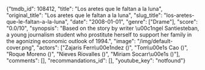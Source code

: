 {"tmdb_id": 108412, "title": "Los aretes que le faltan a la luna", "original_title": "Los aretes que le faltan a la luna", "slug_title": "los-aretes-que-le-faltan-a-la-luna", "date": "2008-01-01", "genre": ["Drame"], "score": "0.0/10", "synopsis": "Based on the story by writer \u00c1ngel Santiesteban, a young journalism student who prostitute herself to support her family in the agonizing economic outlook of 1994.", "image": "/img/default-cover.png", "actors": ["Zajaris Fern\u00e1ndez ()", "Tom\u00e1s Cao ()", "Roque Moreno ()", "Nieves Riovalles ()", "Miriam Socarr\u00e1s ()"], "comments": [], "recommandations_id": [], "youtube_key": "notfound"}